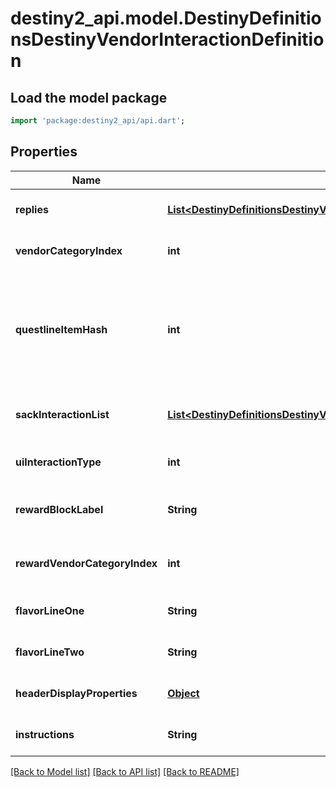 # destiny2_api.model.DestinyDefinitionsDestinyVendorInteractionDefinition

## Load the model package
```dart
import 'package:destiny2_api/api.dart';
```

## Properties
Name | Type | Description | Notes
------------ | ------------- | ------------- | -------------
**replies** | [**List&lt;DestinyDefinitionsDestinyVendorInteractionReplyDefinition&gt;**](DestinyDefinitionsDestinyVendorInteractionReplyDefinition.md) | The potential replies that the user can make to the interaction. | [optional] [default to []]
**vendorCategoryIndex** | **int** | If &gt;&#x3D; 0, this is the category of sale items to show along with this interaction dialog. | [optional] [default to null]
**questlineItemHash** | **int** | If this interaction dialog is about a quest, this is the questline related to the interaction. You can use this to show the quest overview, or even the character&#39;s status with the quest if you use it to find the character&#39;s current Quest Step by checking their inventory against this questlineItemHash&#39;s DestinyInventoryItemDefinition.setData. | [optional] [default to null]
**sackInteractionList** | [**List&lt;DestinyDefinitionsDestinyVendorInteractionSackEntryDefinition&gt;**](DestinyDefinitionsDestinyVendorInteractionSackEntryDefinition.md) | If this interaction is meant to show you sacks, this is the list of types of sacks to be shown. If empty, the interaction is not meant to show sacks. | [optional] [default to []]
**uiInteractionType** | **int** | A UI hint for the behavior of the interaction screen. BNet doesn&#39;t use this, but you can choose to. | [optional] [default to null]
**rewardBlockLabel** | **String** | If this interaction is displaying rewards, this is the text to use for the header of the reward-displaying section of the interaction. | [optional] [default to null]
**rewardVendorCategoryIndex** | **int** | If the vendor&#39;s reward list is sourced from one of his categories, this is the index into the category array of items to show. | [optional] [default to null]
**flavorLineOne** | **String** | If the vendor interaction has flavor text, this is some of it. | [optional] [default to null]
**flavorLineTwo** | **String** | If the vendor interaction has flavor text, this is the rest of it. | [optional] [default to null]
**headerDisplayProperties** | [**Object**](Object.md) | The header for the interaction dialog. | [optional] [default to null]
**instructions** | **String** | The localized text telling the player what to do when they see this dialog. | [optional] [default to null]

[[Back to Model list]](../README.md#documentation-for-models) [[Back to API list]](../README.md#documentation-for-api-endpoints) [[Back to README]](../README.md)


